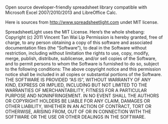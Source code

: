 
Open source developer-friendly spreadsheet library compatible with Microsoft Excel 2007/2010/2013 and LibreOffice Calc.

Here is sources from http://www.spreadsheetlight.com undet MIT license.

SpreadsheetLight uses the MIT License. Here’s the whole shebang:
Copyright (c) 2011 Vincent Tan Wai Lip
Permission is hereby granted, free of charge, to any person obtaining a copy of this software and associated documentation files (the “Software”), to deal in the Software without restriction, including without limitation the rights to use, copy, modify, merge, publish, distribute, sublicense, and/or sell copies of the Software, and to permit persons to whom the Software is furnished to do so, subject to the following conditions:
The above copyright notice and this permission notice shall be included in all copies or substantial portions of the Software.
THE SOFTWARE IS PROVIDED “AS IS”, WITHOUT WARRANTY OF ANY KIND, EXPRESS OR IMPLIED, INCLUDING BUT NOT LIMITED TO THE WARRANTIES OF MERCHANTABILITY, FITNESS FOR A PARTICULAR PURPOSE AND NONINFRINGEMENT. IN NO EVENT SHALL THE AUTHORS OR COPYRIGHT HOLDERS BE LIABLE FOR ANY CLAIM, DAMAGES OR OTHER LIABILITY, WHETHER IN AN ACTION OF CONTRACT, TORT OR OTHERWISE, ARISING FROM, OUT OF OR IN CONNECTION WITH THE SOFTWARE OR THE USE OR OTHER DEALINGS IN THE SOFTWARE.
